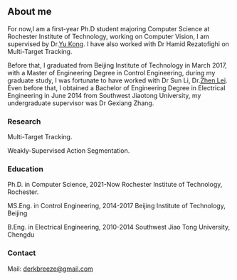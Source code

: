 ## About me

For now,I am a first-year Ph.D student majoring Computer Science at Rochester Institute of Technology, working on Computer Vision, I am supervised by Dr.[Yu Kong](https://www.rit.edu/actionlab/directory). I have also worked with Dr Hamid Rezatofighi on Multi-Target Tracking.

Before that, I graduated from Beijing Institute of Technology in March 2017, with a Master of Engineering Degree in Control Engineering, during my graduate study, I was fortunate to have worked with Dr Sun Li, Dr.[Zhen Lei](http://www.cbsr.ia.ac.cn/users/zlei/). Even before that, I obtained a Bachelor of Engineering Degree in Electrical Engineering in June 2014 from Southwest Jiaotong University, my undergraduate supervisor was Dr Gexiang Zhang.

### Research

Multi-Target Tracking. 

Weakly-Supervised Action Segmentation.

### Education

Ph.D. in Computer Science, 2021-Now Rochester Institute of Technology, Rochester.

MS.Eng. in Control Engineering, 2014-2017 Beijing Institute of Technology, Beijing

B.Eng. in Electrical Engineering, 2010-2014 Southwest Jiao Tong University, Chengdu

### Contact

Mail: derkbreeze@gmail.com


